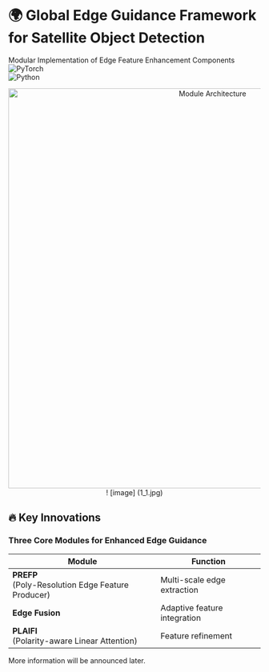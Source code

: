 # 🌍 Global Edge Guidance Framework for Satellite Object Detection  
Modular Implementation of Edge Feature Enhancement Components
![PyTorch](https://img.shields.io/badge/PyTorch-2.4.1-%23EE4C2C.svg)  
![Python](https://img.shields.io/badge/Python-3.10%2B-blue) 
 
<p align="center">
  <img src="https://via.placeholder.com/800x300.png?text=Architecture+Diagram"  alt="Module Architecture" width="800"/>
 ! [image] (1_1.jpg)
</p>
 
## 🔥 Key Innovations 
### Three Core Modules for Enhanced Edge Guidance 
| Module | Function | 
|--------|----------|
| **PREFP**<br>(Poly-Resolution Edge Feature Producer) | Multi-scale edge extraction|
| **Edge Fusion** | Adaptive feature integration | 
| **PLAIFI**<br>(Polarity-aware Linear Attention) | Feature refinement | 

More information will be announced later.
